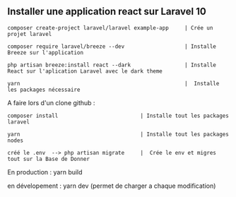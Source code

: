 ## Installer une application react sur Laravel 10

```
composer create-project laravel/laravel example-app     | Crée un projet laravel

composer require laravel/breeze --dev                   | Installe Breeze sur l'application

php artisan breeze:install react --dark                 | Installe React sur l'aplication Laravel avec le dark theme 

yarn                                                    |  Installe les packages nécessaire
```

A faire lors d'un clone github : 
```
composer install                          | Installe tout les packages laravel 

yarn                                      | Installe tout les packages nodes 

créé le .env  --> php artisan migrate     |  Crée le env et migres tout sur la Base de Donner 
```


En production : yarn build 

en dévelopement : yarn dev (permet de charger a chaque modification)